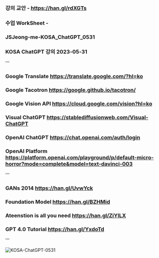 ### 강의 교안 - https://han.gl/rdXGTs
### 수업 WorkSheet - 





### JSJeong-me-KOSA_ChatGPT_0531
### KOSA ChatGPT 강의 2023-05-31

'''
  ### Google Translate  https://translate.google.com/?hl=ko

  ### Google Tacotron   https://google.github.io/tacotron/

  ### Google Vision API https://cloud.google.com/vision?hl=ko

  ### Visual ChatGPT    https://stablediffusionweb.com/Visual-ChatGPT

  ### OpenAI ChatGPT  https://chat.openai.com/auth/login

  ### OpenAI Platform    https://platform.openai.com/playground/p/default-micro-horror?mode=complete&model=text-davinci-003
  
'''

  ### GANs 2014         https://han.gl/UvwYck

  ### Foundation Model  https://han.gl/BZHMid

  ### Ateenstion is all you need  https://han.gl/ZiYILX

  ### GPT 4.0 Tutorial  https://han.gl/YxdoTd

'''

![KOSA-ChatGPT-0531](https://github.com/JSJeong-me/JSJeong-me-KOSA_ChatGPT_0531/assets/54794815/fca09b0e-1f0a-45f8-ba32-fedbd1621eaf)
